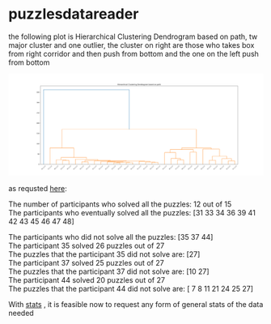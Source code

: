 # puzzlesdatareader
the following plot is Hierarchical Clustering Dendrogram based on path, tw major cluster and one outlier, the cluster on right are those who takes box from right corridor and then push from bottom and the one on the left push from bottom 

![alt text](https://github.com/jinanallan/puzzlesdata/blob/main/Plots_Text/Hierarchical%20Clustering%20Dendrogram%20based%20on%20path%20puzzle%202.png?raw=true)


as requsted [here](https://github.com/svetlanalevit/puzzle-scenes/projects/1#card-88830295):  

The number of participants who solved all the puzzles: 12 out of 15  
The participants who eventually solved all the puzzles:  [31 33 34 36 39 41 42 43 45 46 47 48]  
  
The participants who did not solve all the puzzles:  [35 37 44]  
The participant 35 solved 26 puzzles out of 27  
The puzzles that the participant 35 did not solve are: [27]  
The participant 37 solved 25 puzzles out of 27  
The puzzles that the participant 37 did not solve are: [10 27]  
The participant 44 solved 20 puzzles out of 27  
The puzzles that the participant 44 did not solve are: [ 7  8 11 21 24 25 27]  

With [stats](https://github.com/jinanallan/puzzlesdata/blob/main/stats.py) , it is feasible now to request any form of general stats of the data needed
